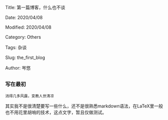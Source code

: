 Title: 第一篇博客，什么也不谈

Date: 2020/04/08

Modified: 2020/04/08

Category: Others

Tags: 杂谈

Slug: the_first_blog

Author: 岑悠

##
### 写在最初

    消得几多风露，变教人世清凉

其实我不是很清楚要写一些什么，还不是很熟悉markdown语法，在LaTeX里一般也不用花里胡哨的技术，这点文字，暂且仅做测试。
